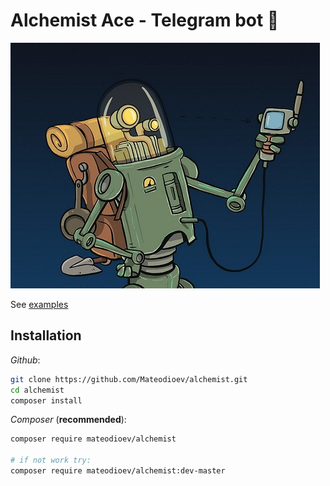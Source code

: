# Alchemist Ace - Telegram bot 🤖

![The alchemist - Ed Cardone](examples/images/ed-cardone-gps.jpg)

See [examples](examples/)

## Installation 

_Github_:

```bash
git clone https://github.com/Mateodioev/alchemist.git
cd alchemist
composer install
```

_Composer_ (**recommended**):

```bash
composer require mateodioev/alchemist

# if not work try:
composer require mateodioev/alchemist:dev-master
```